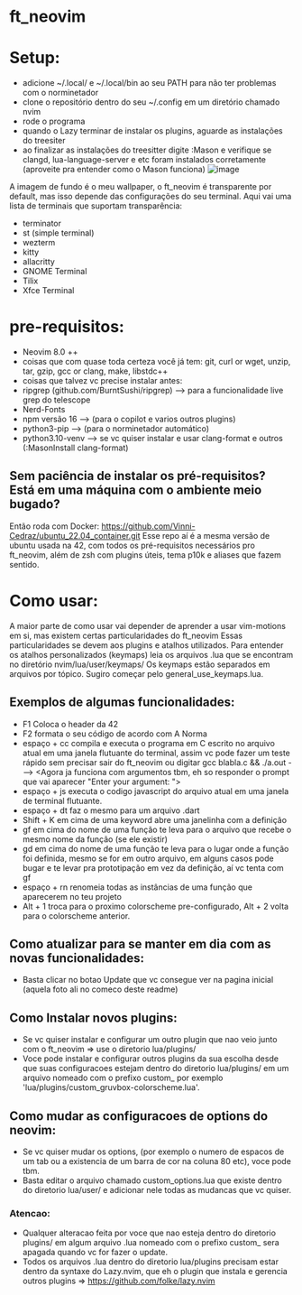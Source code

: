 # ft_neovim

# Setup:
- adicione ~/.local/ e ~/.local/bin ao seu PATH para não ter problemas com o norminetador
- clone o repositório dentro do seu ~/.config em um diretório chamado nvim
- rode o programa
- quando o Lazy terminar de instalar os plugins, aguarde as instalações do treesiter
- ao finalizar as instalações do treesitter digite :Mason e verifique se clangd,
  lua-language-server e etc foram instalados corretamente (aproveite pra
  entender como o Mason funciona)
![image](https://github.com/Vinni-Cedraz/ft_neovim/assets/92558763/5897432c-3921-493b-a8c7-ce721e31c0fc)

A imagem de fundo é o meu wallpaper, o ft_neovim é transparente por default, mas isso depende das configurações do seu terminal.
Aqui vai uma lista de terminais que suportam transparência:
- terminator
- st (simple terminal)
- wezterm 
- kitty
- allacritty
- GNOME Terminal
- Tilix
- Xfce Terminal

# pre-requisitos:

- Neovim 8.0 ++
- coisas que com quase toda certeza você já tem: git, curl or wget, unzip, tar, gzip, gcc or clang, make, libstdc++ 
- coisas que talvez vc precise instalar antes:
- ripgrep (github.com/BurntSushi/ripgrep) --> para a funcionalidade live grep do telescope
- Nerd-Fonts
- npm versão 16 --> (para o copilot e varios outros plugins)
- python3-pip --> (para o norminetador automático)
- python3.10-venv --> se vc quiser instalar e usar clang-format e outros (:MasonInstall clang-format)

## Sem paciência de instalar os pré-requisitos? Está em uma máquina com o ambiente meio bugado? 
Então roda com Docker: https://github.com/Vinni-Cedraz/ubuntu_22.04_container.git
Esse repo aí é a mesma versão de ubuntu usada na 42, com todos os pré-requisitos necessários pro ft_neovim, 
além de zsh com plugins úteis, tema p10k e aliases que fazem sentido.

# Como usar:

A maior parte de como usar vai depender de aprender a usar vim-motions em si, mas existem certas particularidades do ft_neovim
Essas particularidades se devem aos plugins e atalhos utilizados.
Para entender os atalhos personalizados (keymaps) leia os arquivos .lua que se encontram no diretório nvim/lua/user/keymaps/
Os keymaps estão separados em arquivos por tópico. Sugiro começar pelo general_use_keymaps.lua.

## Exemplos de algumas funcionalidades:

- F1 Coloca o header da 42
- F2 formata o seu código de acordo com A Norma
- espaço + cc compila e executa o programa em C escrito no arquivo atual em uma
  janela flutuante do terminal, assim vc pode fazer um teste rápido sem precisar
  sair do ft_neovim ou digitar gcc blabla.c && ./a.out ---> <Agora ja funciona
  com argumentos tbm, eh so responder o prompt que vai aparecer "Enter your
  argument: ">
- espaço + js executa o codigo javascript do arquivo atual em uma janela de terminal flutuante.
- espaço + dt faz o mesmo para um arquivo .dart
- Shift + K em cima de uma keyword abre uma janelinha com a definição
- gf em cima do nome de uma função te leva para o arquivo que recebe o mesmo nome da função (se ele existir)
- gd em cima do nome de uma função te leva para o lugar onde a função foi
  definida, mesmo se for em outro arquivo, em alguns casos pode bugar e te levar
  pra prototipação em vez da definição, aí vc tenta com gf
- espaço + rn renomeia todas as instâncias de uma função que aparecerem no teu projeto
- Alt + 1 troca para o proximo colorscheme pre-configurado, Alt + 2 volta para o
  colorscheme anterior.

## Como atualizar para se manter em dia com as novas funcionalidades:
- Basta clicar no botao Update que vc consegue ver na pagina inicial
  (aquela foto ali no comeco deste readme)

## Como Instalar novos plugins:
- Se vc quiser instalar e configurar um outro plugin que nao veio junto com o
  ft_neovim => use o diretorio lua/plugins/
- Voce pode instalar e configurar outros plugins da sua escolha desde que suas
  configuracoes estejam dentro do diretorio lua/plugins/ em um arquivo nomeado
  com o prefixo custom_ por exemplo 'lua/plugins/custom_gruvbox-colorscheme.lua'.

## Como mudar as configuracoes de options do neovim:
- Se vc quiser mudar os options, (por exemplo o numero de espacos de um tab ou a
  existencia de um barra de cor na coluna 80 etc), voce pode tbm.
- Basta editar o arquivo chamado custom_options.lua que existe dentro do
  diretorio lua/user/ e adicionar nele todas as mudancas que vc quiser.

###  Atencao:
- Qualquer alteracao feita por voce que nao esteja dentro do diretorio plugins/
  em algum arquivo .lua nomeado com o prefixo custom_ sera apagada quando vc for
  fazer o update.
- Todos os arquivos .lua dentro do diretorio lua/plugins
  precisam estar dentro da syntaxe do Lazy.nvim, que eh o plugin que instala e
  gerencia outros plugins => https://github.com/folke/lazy.nvim
